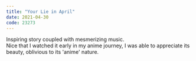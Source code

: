 ```yaml
---
title: "Your Lie in April"
date: 2021-04-30
code: 23273
---
```

Inspiring story coupled with mesmerizing music.
<br>
Nice that I watched it early in my anime journey, I was able to appreciate its beauty, oblivious to its 'anime' nature.